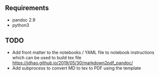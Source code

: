 ## Requirements

* pandoc 2.9
* python3

## TODO

* Add front matter to the notebooks / YAML file to notebook instructions which can be used to build tex file
    https://jdhao.github.io/2019/05/30/markdown2pdf_pandoc/
* Add subprocess to convert MD to tex to PDF using the template
